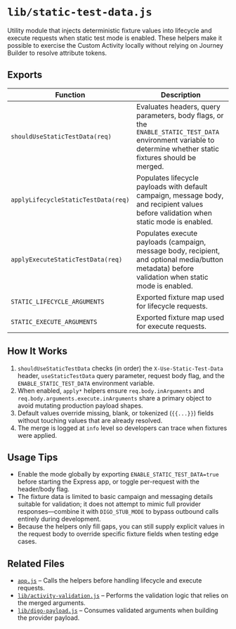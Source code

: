 # `lib/static-test-data.js`

Utility module that injects deterministic fixture values into lifecycle and execute requests when static test mode is enabled. These helpers make it possible to exercise the Custom Activity locally without relying on Journey Builder to resolve attribute tokens.

## Exports

| Function | Description |
| --- | --- |
| `shouldUseStaticTestData(req)` | Evaluates headers, query parameters, body flags, or the `ENABLE_STATIC_TEST_DATA` environment variable to determine whether static fixtures should be merged. |
| `applyLifecycleStaticTestData(req)` | Populates lifecycle payloads with default campaign, message body, and recipient values before validation when static mode is enabled. |
| `applyExecuteStaticTestData(req)` | Populates execute payloads (campaign, message body, recipient, and optional media/button metadata) before validation when static mode is enabled. |
| `STATIC_LIFECYCLE_ARGUMENTS` | Exported fixture map used for lifecycle requests. |
| `STATIC_EXECUTE_ARGUMENTS` | Exported fixture map used for execute requests. |

## How It Works

1. `shouldUseStaticTestData` checks (in order) the `X-Use-Static-Test-Data` header, `useStaticTestData` query parameter, request body flag, and the `ENABLE_STATIC_TEST_DATA` environment variable.
2. When enabled, `apply*` helpers ensure `req.body.inArguments` and `req.body.arguments.execute.inArguments` share a primary object to avoid mutating production payload shapes.
3. Default values override missing, blank, or tokenized (`{{...}}`) fields without touching values that are already resolved.
4. The merge is logged at `info` level so developers can trace when fixtures were applied.

## Usage Tips

* Enable the mode globally by exporting `ENABLE_STATIC_TEST_DATA=true` before starting the Express app, or toggle per-request with the header/body flag.
* The fixture data is limited to basic campaign and messaging details suitable for validation; it does not attempt to mimic full provider responses—combine it with `DIGO_STUB_MODE` to bypass outbound calls entirely during development.
* Because the helpers only fill gaps, you can still supply explicit values in the request body to override specific fixture fields when testing edge cases.

## Related Files

* [`app.js`](../app.js.md) – Calls the helpers before handling lifecycle and execute requests.
* [`lib/activity-validation.js`](activity-validation.js.md) – Performs the validation logic that relies on the merged arguments.
* [`lib/digo-payload.js`](digo-payload.js.md) – Consumes validated arguments when building the provider payload.
